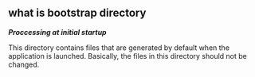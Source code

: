 ## what is bootstrap directory

***Proccessing at initial startup***

This directory contains files that are generated by default when the application is launched. Basically, the files in this directory should not be changed.